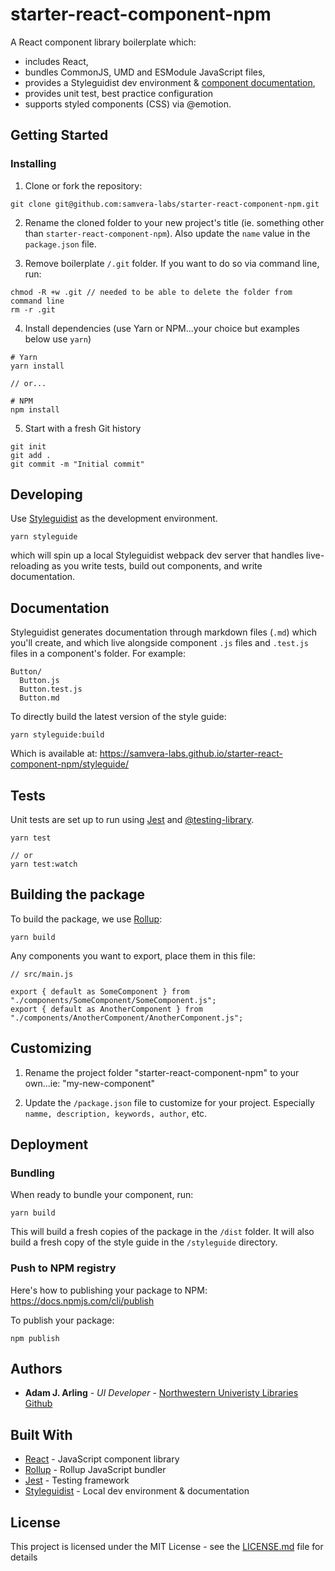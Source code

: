 # starter-react-component-npm

A React component library boilerplate which:

- includes React,
- bundles CommonJS, UMD and ESModule JavaScript files,
- provides a Styleguidist dev environment &amp; [component documentation](https://samvera-labs.github.io/starter-react-component-npm/styleguide/),
- provides unit test, best practice configuration
- supports styled components (CSS) via @emotion.

## Getting Started

### Installing

1. Clone or fork the repository:

```
git clone git@github.com:samvera-labs/starter-react-component-npm.git
```

2. Rename the cloned folder to your new project's title (ie. something other than `starter-react-component-npm`). Also update the `name` value in the `package.json` file.

3. Remove boilerplate `/.git` folder. If you want to do so via command line, run:

```
chmod -R +w .git // needed to be able to delete the folder from command line
rm -r .git
```

4. Install dependencies (use Yarn or NPM...your choice but examples below use `yarn`)

```
# Yarn
yarn install

// or...

# NPM
npm install
```

5. Start with a fresh Git history

```
git init
git add .
git commit -m "Initial commit"
```

## Developing

Use [Styleguidist](https://react-styleguidist.js.org/) as the development environment.

```
yarn styleguide
```

which will spin up a local Styleguidist webpack dev server that handles live-reloading as you write tests, build out components, and write documentation.

## Documentation

Styleguidist generates documentation through markdown files (`.md`) which you'll create, and which live alongside component `.js` files and `.test.js` files in a component's folder. For example:

```
Button/
  Button.js
  Button.test.js
  Button.md
```

To directly build the latest version of the style guide:

```
yarn styleguide:build
```

Which is available at: https://samvera-labs.github.io/starter-react-component-npm/styleguide/

## Tests

Unit tests are set up to run using [Jest](https://jestjs.io/) and [@testing-library](https://testing-library.com/).

```
yarn test

// or
yarn test:watch
```

## Building the package

To build the package, we use [Rollup](https://rollupjs.org/):

```
yarn build
```

Any components you want to export, place them in this file:

```
// src/main.js

export { default as SomeComponent } from "./components/SomeComponent/SomeComponent.js";
export { default as AnotherComponent } from "./components/AnotherComponent/AnotherComponent.js";
```

## Customizing

1. Rename the project folder "starter-react-component-npm" to your own...ie: "my-new-component"

2. Update the `/package.json` file to customize for your project. Especially `namme, description, keywords, author`, etc.

## Deployment

### Bundling

When ready to bundle your component, run:

```
yarn build
```

This will build a fresh copies of the package in the `/dist` folder. It will also build a fresh copy of the style guide in the `/styleguide` directory.

### Push to NPM registry

Here's how to publishing your package to NPM:
https://docs.npmjs.com/cli/publish

To publish your package:

```
npm publish
```

## Authors

- **Adam J. Arling** - _UI Developer_ - [Northwestern Univeristy Libraries](https://github.com/nulib) [Github](https://github.com/adamjarling)

## Built With

- [React](https://reactjs.org/) - JavaScript component library
- [Rollup](https://rollupjs.org/) - Rollup JavaScript bundler
- [Jest](https://jestjs.io/) - Testing framework
- [Styleguidist](https://react-styleguidist.js.org/) - Local dev environment &amp; documentation

## License

This project is licensed under the MIT License - see the [LICENSE.md](LICENSE.md) file for details
